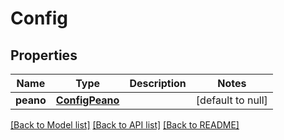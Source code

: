 # Config
## Properties

Name | Type | Description | Notes
------------ | ------------- | ------------- | -------------
**peano** | [**ConfigPeano**](ConfigPeano.md) |  | [default to null]

[[Back to Model list]](../README.md#documentation-for-models) [[Back to API list]](../README.md#documentation-for-api-endpoints) [[Back to README]](../README.md)

